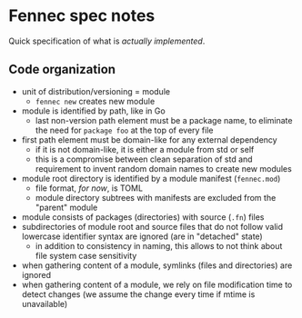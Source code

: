 # Fennec spec notes

Quick specification of what is *actually implemented*.

## Code organization

- unit of distribution/versioning = module
  - `fennec new` creates new module
- module is identified by path, like in Go
  - last non-version path element must be a package name,
    to eliminate the need for `package foo` at the top of every file
- first path element must be domain-like for any external dependency
  - if it is not domain-like, it is either a module from std or self
  - this is a compromise between clean separation of std
    and requirement to invent random domain names to create new modules
- module root directory is identified by a module manifest (`fennec.mod`)
  - file format, *for now*, is TOML
  - module directory subtrees with manifests are excluded from the "parent" module
- module consists of packages (directories) with source (`.fn`) files
- subdirectories of module root and source files that do not follow
  valid lowercase identifier syntax are ignored (are in "detached" state)
  - in addition to consistency in naming, this allows to not think
    about file system case sensitivity
- when gathering content of a module, symlinks (files and directories) are ignored
- when gathering content of a module, we rely on file modification time
  to detect changes (we assume the change every time if mtime is unavailable)
